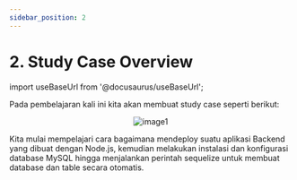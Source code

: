 ```yaml
---
sidebar_position: 2
---
```


# 2. Study Case Overview

import useBaseUrl from '@docusaurus/useBaseUrl';

Pada pembelajaran kali ini kita akan membuat study case seperti berikut:

<center>
<img alt="image1" src={useBaseUrl('img/docs/bck17.png')} />
</center>

Kita mulai mempelajari cara bagaimana mendeploy suatu aplikasi Backend yang dibuat dengan Node.js, kemudian melakukan instalasi dan konfigurasi database MySQL hingga menjalankan perintah sequelize untuk membuat database dan table secara otomatis.
